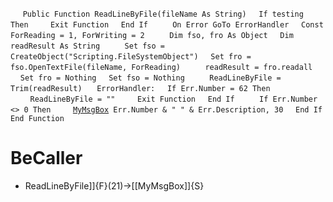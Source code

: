 &nbsp;&nbsp;&nbsp;&nbsp;
`Public Function ReadLineByFile(fileName As String)`
&nbsp;&nbsp;&nbsp;&nbsp;`If testing Then`
&nbsp;&nbsp;&nbsp;&nbsp;&nbsp;&nbsp;&nbsp;&nbsp;`Exit Function`
&nbsp;&nbsp;&nbsp;&nbsp;`End If`
&nbsp;&nbsp;&nbsp;&nbsp;
&nbsp;&nbsp;&nbsp;&nbsp;`On Error GoTo ErrorHandler`
&nbsp;&nbsp;&nbsp;&nbsp;`Const ForReading = 1, ForWriting = 2`
&nbsp;&nbsp;&nbsp;&nbsp;
&nbsp;&nbsp;&nbsp;&nbsp;`Dim fso, fro As Object`
&nbsp;&nbsp;&nbsp;&nbsp;`Dim readResult As String`
&nbsp;&nbsp;&nbsp;&nbsp;
&nbsp;&nbsp;&nbsp;&nbsp;`Set fso = CreateObject("Scripting.FileSystemObject")`
&nbsp;&nbsp;&nbsp;&nbsp;`Set fro = fso.OpenTextFile(fileName, ForReading)`
&nbsp;&nbsp;&nbsp;&nbsp;
&nbsp;&nbsp;&nbsp;&nbsp;`readResult = fro.readall`
&nbsp;&nbsp;&nbsp;&nbsp;
&nbsp;&nbsp;&nbsp;&nbsp;`Set fro = Nothing`
&nbsp;&nbsp;&nbsp;&nbsp;`Set fso = Nothing`
&nbsp;&nbsp;&nbsp;&nbsp;
&nbsp;&nbsp;&nbsp;&nbsp;`ReadLineByFile = Trim(readResult)`
&nbsp;&nbsp;&nbsp;&nbsp;
`ErrorHandler:`
&nbsp;&nbsp;&nbsp;&nbsp;`If Err.Number = 62 Then`
&nbsp;&nbsp;&nbsp;&nbsp;&nbsp;&nbsp;&nbsp;&nbsp;`ReadLineByFile = ""`
&nbsp;&nbsp;&nbsp;&nbsp;&nbsp;&nbsp;&nbsp;&nbsp;`Exit Function`
&nbsp;&nbsp;&nbsp;&nbsp;`End If`
&nbsp;&nbsp;&nbsp;&nbsp;
&nbsp;&nbsp;&nbsp;&nbsp;`If Err.Number <> 0 Then`
&nbsp;&nbsp;&nbsp;&nbsp;&nbsp;&nbsp;&nbsp;&nbsp;[`MyMsgBox`](MyMsgBox)` Err.Number & " " & Err.Description, 30`
&nbsp;&nbsp;&nbsp;&nbsp;`End If`
`End Function`


# BeCaller
- ReadLineByFile]]{F}(21)->[[MyMsgBox]]{S}

